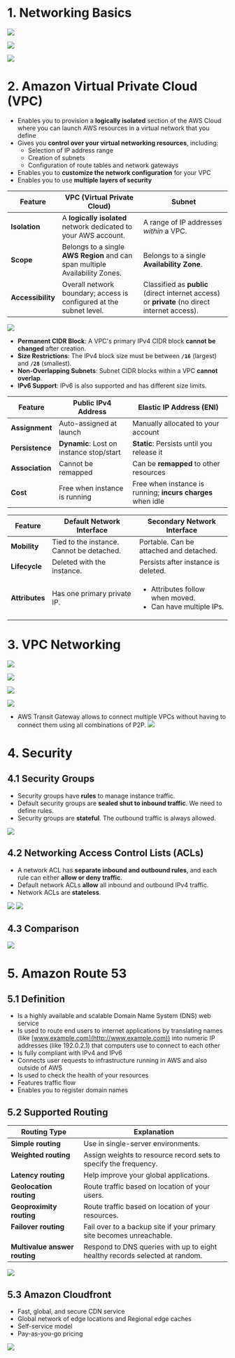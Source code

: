 # 1. Networking Basics
![](./images/1-network.png)

![](./images/2-CIDR.png)

![](./images/3-OSI.png)

# 2. Amazon Virtual Private Cloud (VPC)
* Enables you to provision a **logically isolated** section of the AWS Cloud where you can launch AWS resources in a virtual network that you define
* Gives you **control over your virtual networking resources**, including:
    * Selection of IP address range
    * Creation of subnets
    * Configuration of route tables and network gateways
* Enables you to **customize the network configuration** for your VPC
* Enables you to use **multiple layers of security**

<table>
    <thead>
      <tr>
        <th>Feature</th>
        <th>VPC (Virtual Private Cloud)</th>
        <th>Subnet</th>
      </tr>
    </thead>
    <tbody>
      <tr>
        <td><strong>Isolation</strong></td>
        <td>A <strong>logically isolated</strong> network dedicated to your AWS account.</td>
        <td>A range of IP addresses <em>within</em> a VPC.</td>
      </tr>
      <tr>
        <td><strong>Scope</strong></td>
        <td>Belongs to a single <strong>AWS Region</strong> and can span multiple Availability Zones.</td>
        <td>Belongs to a single <strong>Availability Zone</strong>.</td>
      </tr>
      <tr>
        <td><strong>Accessibility</strong></td>
        <td>Overall network boundary; access is configured at the subnet level.</td>
        <td>Classified as <strong>public</strong> (direct internet access) or <strong>private</strong> (no direct internet access).</td>
      </tr>
    </tbody>
</table>

![](./images/4-VPC_vs_subnets.png)

* **Permanent CIDR Block**: A VPC's primary IPv4 CIDR block **cannot be changed** after creation.
* **Size Restrictions**: The IPv4 block size must be between **`/16`** (largest) and **`/28`** (smallest).
* **Non-Overlapping Subnets**: Subnet CIDR blocks within a VPC **cannot overlap**.
* **IPv6 Support**: IPv6 is also supported and has different size limits.

<table>
  <thead>
    <tr>
      <th>Feature</th>
      <th>Public IPv4 Address</th>
      <th>Elastic IP Address (ENI)</th>
    </tr>
  </thead>
  <tbody>
    <tr>
      <td><strong>Assignment</strong></td>
      <td>Auto-assigned at launch</td>
      <td>Manually allocated to your account</td>
    </tr>
    <tr>
      <td><strong>Persistence</strong></td>
      <td><strong>Dynamic</strong>: Lost on instance stop/start</td>
      <td><strong>Static</strong>: Persists until you release it</td>
    </tr>
    <tr>
      <td><strong>Association</strong></td>
      <td>Cannot be remapped</td>
      <td>Can be <strong>remapped</strong> to other resources</td>
    </tr>
    <tr>
      <td><strong>Cost</strong></td>
      <td>Free when instance is running</td>
      <td>Free when instance is running; <strong>incurs charges</strong> when idle</td>
    </tr>
  </tbody>
</table>

<table>
  <thead>
    <tr>
      <th>Feature</th>
      <th>Default Network Interface</th>
      <th>Secondary Network Interface</th>
    </tr>
  </thead>
  <tbody>
    <tr>
      <td><strong>Mobility</strong></td>
      <td>Tied to the instance. Cannot be detached.</td>
      <td>Portable. Can be attached and detached.</td>
    </tr>
    <tr>
      <td><strong>Lifecycle</strong></td>
      <td>Deleted with the instance.</td>
      <td>Persists after instance is deleted.</td>
    </tr>
    <tr>
      <td><strong>Attributes</strong></td>
      <td>Has one primary private IP.</td>
      <td>
        <ul>
          <li>Attributes follow when moved.</li>
          <li>Can have multiple IPs.</li>
        </ul>
      </td>
    </tr>
  </tbody>
</table>

# 3. VPC Networking
![](./images/5-networking_infrastructure.png)

![](./images/6-site2site_vpn.png)

![](./images/7-direct_connect.png)

![](./images/8-endpoints.png)

- AWS Transit Gateway allows to connect multiple VPCs without having to connect them using all combinations of P2P.
![](./images/9-transit_gw.png)

# 4. Security
## 4.1 Security Groups
* Security groups have **rules** to manage instance traffic.
* Default security groups are **sealed shut to inbound traffic**. We need to define rules.
* Security groups are **stateful**. The outbound traffic is always allowed.

![](./images/10-security_groups.png)

## 4.2 Networking Access Control Lists (ACLs)
* A network ACL has **separate inbound and outbound rules**, and each rule can either **allow or deny traffic**.
* Default network ACLs **allow** all inbound and outbound IPv4 traffic.
* Network ACLs are **stateless**.

![](./images/11-acl.png)
![](./images/12-route_table.png)

## 4.3 Comparison
![](./images/13-comparison.png)

# 5. Amazon Route 53
## 5.1 Definition
* Is a highly available and scalable Domain Name System (DNS) web service
* Is used to route end users to internet applications by translating names (like [www.example.com](http://www.example.com)) into numeric IP addresses (like 192.0.2.1) that computers use to connect to each other
* Is fully compliant with IPv4 and IPv6
* Connects user requests to infrastructure running in AWS and also outside of AWS
* Is used to check the health of your resources
* Features traffic flow
* Enables you to register domain names

## 5.2 Supported Routing
<table>
  <thead>
    <tr>
      <th>Routing Type</th>
      <th>Explanation</th>
    </tr>
  </thead>
  <tbody>
    <tr>
      <td class="top-align"><strong>Simple routing</strong></td>
      <td>Use in single-server environments.</td>
    </tr>
    <tr>
      <td class="top-align"><strong>Weighted routing</strong></td>
      <td>Assign weights to resource record sets to specify the frequency.</td>
    </tr>
    <tr>
      <td class="top-align"><strong>Latency routing</strong></td>
      <td>Help improve your global applications.</td>
    </tr>
    <tr>
      <td class="top-align"><strong>Geolocation routing</strong></td>
      <td>Route traffic based on location of your users.</td>
    </tr>
    <tr>
      <td class="top-align"><strong>Geoproximity routing</strong></td>
      <td>Route traffic based on location of your resources.</td>
    </tr>
    <tr>
      <td class="top-align"><strong>Failover routing</strong></td>
      <td>Fail over to a backup site if your primary site becomes unreachable.</td>
    </tr>
    <tr>
      <td class="top-align"><strong>Multivalue answer routing</strong></td>
      <td>Respond to DNS queries with up to eight healthy records selected at random.</td>
    </tr>
  </tbody>
</table>

![](./images/14-structure.png)

## 5.3 Amazon Cloudfront
* Fast, global, and secure CDN service
* Global network of edge locations and Regional edge caches
* Self-service model
* Pay-as-you-go pricing

![](./images/15-infrastructure_locations.png)

<style>
  .top-align {
    vertical-align: top;
  }